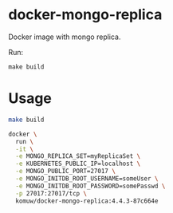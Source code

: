 # docker-mongo-replica

Docker image with mongo replica.

Run:
```
make build
```

# Usage

```sh
make build

docker \
  run \
  -it \
  -e MONGO_REPLICA_SET=myReplicaSet \
  -e KUBERNETES_PUBLIC_IP=localhost \
  -e MONGO_PUBLIC_PORT=27017 \
  -e MONGO_INITDB_ROOT_USERNAME=someUser \
  -e MONGO_INITDB_ROOT_PASSWORD=somePasswd \
  -p 27017:27017/tcp \
  komuw/docker-mongo-replica:4.4.3-87c664e
```
